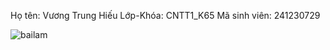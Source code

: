 Họ tên: Vương Trung Hiếu
Lớp-Khóa: CNTT1_K65
Mã sinh viên: 241230729

![bailam](https://github.com/user-attachments/assets/ab715102-7e77-42cc-85a8-062734d541bf)

